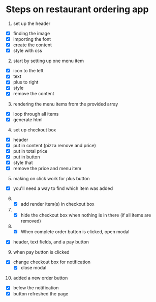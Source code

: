 # Steps on restaurant ordering app

1. set up the header

- [x] finding the image
- [x] importing the font
- [x] create the content
- [x] style with css

2. start by setting up one menu item

- [x] icon to the left
- [x] text
- [x] plus to right
- [x] style
- [x] remove the content

3. rendering the menu items from the provided array

- [x] loop through all items
- [x] generate html

4. set up checkout box

- [x] header
- [x] put in content (pizza remove and price)
- [x] put in total price
- [x] put in button
- [x] style that
- [x] remove the price and menu item

5. making on click work for plus button

- [x] you'll need a way to find which item was added

6. - [x] add render item(s) in checkout box
7. - [x] hide the checkout box when nothing is in there (if all items are removed)
8. - [x] When complete order button is clicked, open modal

- [x] header, text fields, and a pay button

9. when pay button is clicked

- [x] change checkout box for notification
  - [x] close modal

10. added a new order button

- [x] below the notification
- [x] button refreshed the page
